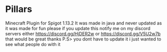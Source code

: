 # Pillars
Minecraft Plugin for Spigot 1.13.2
It was made in java and never updated as it was made for fun
please if you update this notify me on my discord servers either
https://discord.gg/HjDER2w
or
https://discord.gg/V5U2w7b
that would be great thanks
P.S> you dont have to update it i just wanted to see what people do with it

